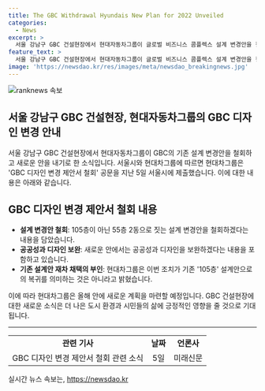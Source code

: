 ```yaml
---
title: The GBC Withdrawal Hyundais New Plan for 2022 Unveiled
categories:
  - News
excerpt: >
  서울 강남구 GBC 건설현장에서 현대자동차그룹이 글로벌 비즈니스 콤플렉스 설계 변경안을 철회하고 새로운 안을 내기로 했습니다. 105층에서 55층 2동으로 변경안을 철회하고 공공성과 디자인을 보완하겠다는 내용을 지난 5일 서울시에 제출했으며, 기존 105층 설계로 돌아가지 않을 것이라고 강조했습니다. 현대차는 올해 안에 새로운 계획을 마련할 방침입니다.
feature_text: >
  서울 강남구 GBC 건설현장에서 현대자동차그룹이 글로벌 비즈니스 콤플렉스 설계 변경안을 철회하고 새로운 안을 내기로 했습니다. 105층에서 55층 2동으로 변경안을 철회하고 공공성과 디자인을 보완하겠다는 내용을 지난 5일 서울시에 제출했으며, 기존 105층 설계로 돌아가지 않을 것이라고 강조했습니다. 현대차는 올해 안에 새로운 계획을 마련할 방침입니다.
image: 'https://newsdao.kr/res/images/meta/newsdao_breakingnews.jpg'
---
```


<p><img src="https://newsdao.kr/res/images/meta/newsdao_breakingnews.jpg" alt="ranknews 속보" /></p>

<h2>서울 강남구 GBC 건설현장, 현대자동차그룹의 GBC 디자인 변경 안내</h2>

<p data-ke-size="size16">서울 강남구 GBC 건설현장에서 현대자동차그룹이 GBC의 기존 설계 변경안을 철회하고 새로운 안을 내기로 한 소식입니다. 서울시와 현대차그룹에 따르면 현대차그룹은 'GBC 디자인 변경 제안서 철회' 공문을 지난 5일 서울시에 제출했습니다. 이에 대한 내용은 아래와 같습니다.</p>

<h2 data-ke-size="size26">GBC 디자인 변경 제안서 철회 내용</h2>

<ul>
  <li><b>설계 변경안 철회</b>: 105층이 아닌 55층 2동으로 짓는 설계 변경안을 철회하겠다는 내용을 담았습니다.</li>
  <li><b>공공성과 디자인 보완</b>: 새로운 안에서는 공공성과 디자인을 보완하겠다는 내용을 포함하고 있습니다.</li>
  <li><b>기존 설계안 재차 채택의 부인</b>: 현대차그룹은 이번 조치가 기존 '105층' 설계안으로의 복귀를 의미하는 것은 아니라고 밝혔습니다.</li>
</ul>

<p data-ke-size="size16">이에 따라 현대차그룹은 올해 안에 새로운 계획을 마련할 예정입니다. GBC 건설현장에 대한 새로운 소식은 더 나은 도시 환경과 시민들의 삶에 긍정적인 영향을 줄 것으로 기대됩니다.</p>

<hr>

<table>
  <tbody>
    <tr>
      <td style="text-align: center; height: 17px;"><b>관련 기사</b></td>
      <td style="text-align: center; height: 17px;"><b>날짜</b></td>
      <td style="text-align: center; height: 17px;"><b>언론사</b></td>
    </tr>
    <tr>
      <td style="text-align: center; height: 17px;">GBC 디자인 변경 제안서 철회 관련 소식</td>
      <td style="text-align: center; height: 17px;">5일</td>
      <td style="text-align: center; height: 17px;">미래신문</td>
    </tr>
  </tbody>
</table>
실시간 뉴스 속보는, <a href="https://newsdao.kr" rel="dofollow">https://newsdao.kr</a>


